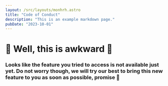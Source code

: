 ```yaml
---
layout: /src/layouts/monhrh.astro
title: "Code of Conduct"
description: "This is an example markdown page."
pubDate: "2023-10-01"
---
```

# 🥶 Well, this is awkward 🥶
### Looks like the feature you tried to access is not available just yet. Do not worry though, we will try our best to bring this new feature to you as soon as possible, promise 🤞
